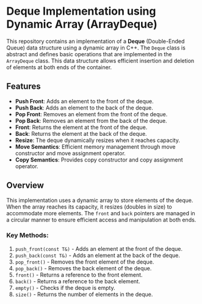 # Deque Implementation using Dynamic Array (ArrayDeque)

This repository contains an implementation of a **Deque** (Double-Ended Queue) data structure using a dynamic array in C++. The `Deque` class is abstract and defines basic operations that are implemented in the `ArrayDeque` class. This data structure allows efficient insertion and deletion of elements at both ends of the container.

## Features

- **Push Front**: Adds an element to the front of the deque.
- **Push Back**: Adds an element to the back of the deque.
- **Pop Front**: Removes an element from the front of the deque.
- **Pop Back**: Removes an element from the back of the deque.
- **Front**: Returns the element at the front of the deque.
- **Back**: Returns the element at the back of the deque.
- **Resize**: The deque dynamically resizes when it reaches capacity.
- **Move Semantics**: Efficient memory management through move constructor and move assignment operator.
- **Copy Semantics**: Provides copy constructor and copy assignment operator.

## Overview

This implementation uses a dynamic array to store elements of the deque. When the array reaches its capacity, it resizes (doubles in size) to accommodate more elements. The `front` and `back` pointers are managed in a circular manner to ensure efficient access and manipulation at both ends.

### Key Methods:
1. `push_front(const T&)` - Adds an element at the front of the deque.
2. `push_back(const T&)` - Adds an element at the back of the deque.
3. `pop_front()` - Removes the front element of the deque.
4. `pop_back()` - Removes the back element of the deque.
5. `front()` - Returns a reference to the front element.
6. `back()` - Returns a reference to the back element.
7. `empty()` - Checks if the deque is empty.
8. `size()` - Returns the number of elements in the deque.